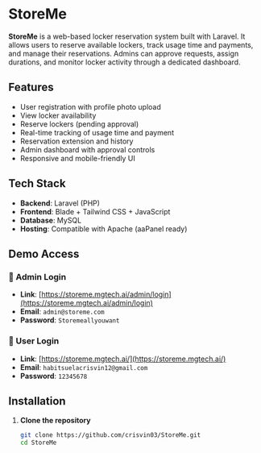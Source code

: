 # StoreMe

**StoreMe** is a web-based locker reservation system built with Laravel. It allows users to reserve available lockers, track usage time and payments, and manage their reservations. Admins can approve requests, assign durations, and monitor locker activity through a dedicated dashboard.

## Features

- User registration with profile photo upload
- View locker availability
- Reserve lockers (pending approval)
- Real-time tracking of usage time and payment
- Reservation extension and history
- Admin dashboard with approval controls
- Responsive and mobile-friendly UI

## Tech Stack

- **Backend**: Laravel (PHP)
- **Frontend**: Blade + Tailwind CSS + JavaScript
- **Database**: MySQL
- **Hosting**: Compatible with Apache (aaPanel ready)

## Demo Access

### 🔐 Admin Login
- **Link**: [https://storeme.mgtech.ai/admin/login](https://storeme.mgtech.ai/admin/login)  
- **Email**: `admin@storeme.com`  
- **Password**: `Storemeallyouwant`  

### 👤 User Login
- **Link**: [https://storeme.mgtech.ai/](https://storeme.mgtech.ai/)  
- **Email**: `habitsuelacrisvin12@gmail.com`  
- **Password**: `12345678`  

## Installation

1. **Clone the repository**
   ```bash
   git clone https://github.com/crisvin03/StoreMe.git
   cd StoreMe
